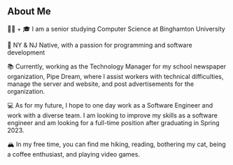 ## About Me
👋🏽 + 🎓 I am a senior studying Computer Science at Binghamton University

🌇 NY & NJ Native, with a passion for programming and software development

📚 Currently, working as the Technology Manager for my school newspaper organization, Pipe Dream, where I assist workers with technical difficulties, manage the server and website, and post advertisements for the organization. 

💻 As for my future, I hope to one day work as a Software Engineer and work with a diverse team. I am looking to improve my skills as a software engineer and am looking for a full-time position after graduating in Spring 2023.

🏔 In my free time, you can find me hiking, reading, bothering my cat, being a coffee enthusiast, and playing video games.
